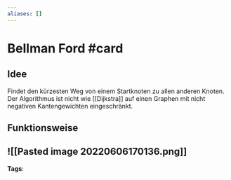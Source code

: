 ```yaml
---
aliases: []
---
```


# Bellman Ford #card
## Idee
Findet den kürzesten Weg von einem Startknoten zu allen anderen Knoten. Der Algorithmus ist nicht wie [[Dijkstra]] auf einen Graphen mit nicht negativen Kantengewichten eingeschränkt.
## Funktionsweise
![[Pasted image 20220606170136.png]]
---
**Tags**: 